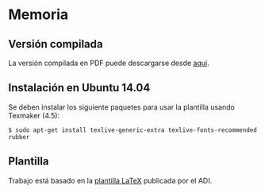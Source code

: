 # Memoria

## Versión compilada

La versión compilada en PDF puede descargarse desde [aquí](http://latex.aslushnikov.com/compile?git=git://github.com/rorromr/memoria&target=memoria.tex).

## Instalación en Ubuntu 14.04

Se deben instalar los siguiente paquetes para usar la plantilla usando Texmaker (4.5):

```
$ sudo apt-get install texlive-generic-extra texlive-fonts-recommended rubber
```

## Plantilla

Trabajo está basado en la [plantilla LaTeX](https://github.com/FCFM-ADI/memoria-latex) publicada por el ADI.
